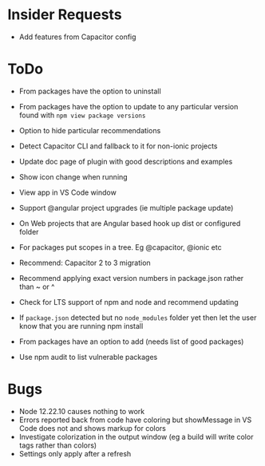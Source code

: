 # Insider Requests
- Add features from Capacitor config

# ToDo
- From packages have the option to uninstall
- From packages have the option to update to any particular version found with `npm view package versions`
- Option to hide particular recommendations
- Detect Capacitor CLI and fallback to it for non-ionic projects
- Update doc page of plugin with good descriptions and examples
- Show icon change when running
- View app in VS Code window
- Support @angular project upgrades (ie multiple package update)
- On Web projects that are Angular based hook up dist or configured folder
- For packages put scopes in a tree. Eg @capacitor, @ionic etc
- Recommend: Capacitor 2 to 3 migration
- Recommend applying exact version numbers in package.json rather than ~ or ^

- Check for LTS support of npm and node and recommend updating
- If `package.json` detected but no `node_modules` folder yet then let the user know that you are running npm install
- From packages have an option to add (needs list of good packages)
- Use npm audit to list vulnerable packages

# Bugs
- Node 12.22.10 causes nothing to work
- Errors reported back from code have coloring but showMessage in VS Code does not and shows markup for colors
- Investigate colorization in the output window (eg a build will write color tags rather than colors)
- Settings only apply after a refresh
